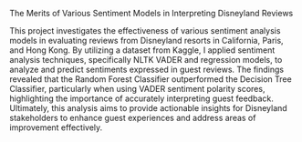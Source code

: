 The Merits of Various Sentiment Models in Interpreting Disneyland Reviews 

This project investigates the effectiveness of various sentiment analysis models in evaluating reviews from Disneyland resorts in California, Paris, and Hong Kong. By utilizing a dataset from Kaggle, I applied sentiment analysis techniques, specifically NLTK VADER and regression models, to analyze and predict sentiments expressed in guest reviews. The findings revealed that the Random Forest Classifier outperformed the Decision Tree Classifier, particularly when using VADER sentiment polarity scores, highlighting the importance of accurately interpreting guest feedback. Ultimately, this analysis aims to provide actionable insights for Disneyland stakeholders to enhance guest experiences and address areas of improvement effectively. 
